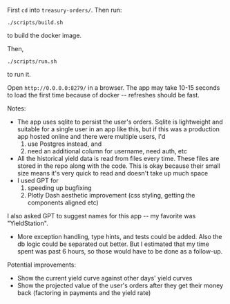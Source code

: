 First `cd` into `treasury-orders/`. Then run:

```
./scripts/build.sh
```

to build the docker image.

Then,

```
./scripts/run.sh
```

to run it.

Open `http://0.0.0.0:8279/` in a browser. The app may take 10-15 seconds to load the first time because of docker -- refreshes should be fast.

Notes:
- The app uses sqlite to persist the user's orders. Sqlite is lightweight and suitable for a single user in an app like this, but if this was a production app hosted online and there were multiple users, I'd
  1. use Postgres instead, and
  2. need an additional column for username, need auth, etc
- All the historical yield data is read from files every time. These files are stored in the repo along with the code. This is okay because their small size means it's very quick to read and doesn't take up much space
- I used GPT for
  1. speeding up bugfixing
  2. Plotly Dash aesthetic improvement (css styling, getting the components aligned etc)


I also asked GPT to suggest names for this app -- my favorite was "YieldStation".

- More exception handling, type hints, and tests could be added. Also the db logic could be separated out better. But I estimated that my time spent was past 6 hours, so those would have to be done as a follow-up.

Potential improvements:
- Show the current yield curve against other days' yield curves
- Show the projected value of the user's orders after they get their money back (factoring in payments and the yield rate)